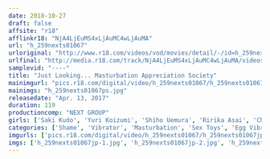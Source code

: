 ```yaml
---
date: 2018-10-27
draft: false
affsite: "r18"
afflinkr18: "NjA4LjEuMS4xLjAuMC4wLjAuMA"
url: "h_259nexts01067"
urloriginal: "http://www.r18.com/videos/vod/movies/detail/-/id=h_259nexts01067"
urlfinal: "http://media.r18.com/track/NjA4LjEuMS4xLjAuMC4wLjAuMA/videos/vod/movies/detail/-/id=h_259nexts01067"
samplevid: "----"
title: "Just Looking... Masturbation Appreciation Society"
mainimgurl: "pics.r18.com/digital/video/h_259nexts01067/h_259nexts01067ps.jpg"
mainimgs: "h_259nexts01067ps.jpg"
releasedate: "Apr. 13, 2017"
duration: 119
productioncomp: "NEXT GROUP"
girls: ['Saki Kudo', 'Yuri Koizumi', 'Shiho Uemura', 'Ririka Asai', 'Chihiro Suzuki', 'Eri Hayasaka', 'Kana Sakashita']
categories: ['Shame', 'Vibrator', 'Masturbation', 'Sex Toys', 'Egg Vibrator']
imgurls: ['pics.r18.com/digital/video/h_259nexts01067/h_259nexts01067jp-1.jpg', 'pics.r18.com/digital/video/h_259nexts01067/h_259nexts01067jp-2.jpg', 'pics.r18.com/digital/video/h_259nexts01067/h_259nexts01067jp-3.jpg', 'pics.r18.com/digital/video/h_259nexts01067/h_259nexts01067jp-4.jpg', 'pics.r18.com/digital/video/h_259nexts01067/h_259nexts01067jp-5.jpg', 'pics.r18.com/digital/video/h_259nexts01067/h_259nexts01067jp-6.jpg', 'pics.r18.com/digital/video/h_259nexts01067/h_259nexts01067jp-7.jpg', 'pics.r18.com/digital/video/h_259nexts01067/h_259nexts01067jp-8.jpg', 'pics.r18.com/digital/video/h_259nexts01067/h_259nexts01067jp-9.jpg', 'pics.r18.com/digital/video/h_259nexts01067/h_259nexts01067jp-10.jpg', 'pics.r18.com/digital/video/h_259nexts01067/h_259nexts01067jp-11.jpg', 'pics.r18.com/digital/video/h_259nexts01067/h_259nexts01067jp-12.jpg', 'pics.r18.com/digital/video/h_259nexts01067/h_259nexts01067jp-13.jpg', 'pics.r18.com/digital/video/h_259nexts01067/h_259nexts01067jp-14.jpg', 'pics.r18.com/digital/video/h_259nexts01067/h_259nexts01067jp-15.jpg', 'pics.r18.com/digital/video/h_259nexts01067/h_259nexts01067jp-16.jpg', 'pics.r18.com/digital/video/h_259nexts01067/h_259nexts01067jp-17.jpg', 'pics.r18.com/digital/video/h_259nexts01067/h_259nexts01067jp-18.jpg', 'pics.r18.com/digital/video/h_259nexts01067/h_259nexts01067jp-19.jpg', 'pics.r18.com/digital/video/h_259nexts01067/h_259nexts01067jp-20.jpg']
imgs: ['h_259nexts01067jp-1.jpg', 'h_259nexts01067jp-2.jpg', 'h_259nexts01067jp-3.jpg', 'h_259nexts01067jp-4.jpg', 'h_259nexts01067jp-5.jpg', 'h_259nexts01067jp-6.jpg', 'h_259nexts01067jp-7.jpg', 'h_259nexts01067jp-8.jpg', 'h_259nexts01067jp-9.jpg', 'h_259nexts01067jp-10.jpg', 'h_259nexts01067jp-11.jpg', 'h_259nexts01067jp-12.jpg', 'h_259nexts01067jp-13.jpg', 'h_259nexts01067jp-14.jpg', 'h_259nexts01067jp-15.jpg', 'h_259nexts01067jp-16.jpg', 'h_259nexts01067jp-17.jpg', 'h_259nexts01067jp-18.jpg', 'h_259nexts01067jp-19.jpg', 'h_259nexts01067jp-20.jpg']
---
```

